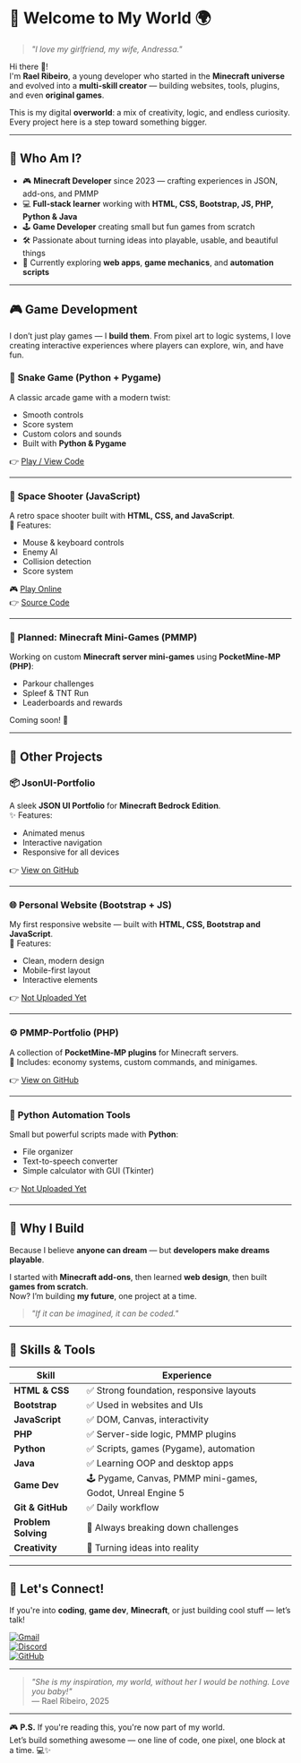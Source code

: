 # 🌱 Welcome to My World 🌍

> *"I love my girlfriend, my wife, Andressa."*

Hi there 👋!  
I'm **Rael Ribeiro**, a young developer who started in the **Minecraft universe** and evolved into a **multi-skill creator** — building websites, tools, plugins, and even **original games**.

This is my digital **overworld**: a mix of creativity, logic, and endless curiosity. Every project here is a step toward something bigger.

---

## 🧱 Who Am I?

- 🎮 **Minecraft Developer** since 2023 — crafting experiences in JSON, add-ons, and PMMP  
- 💻 **Full-stack learner** working with **HTML, CSS, Bootstrap, JS, PHP, Python & Java**  
- 🕹️ **Game Developer** creating small but fun games from scratch  
- 🛠️ Passionate about turning ideas into playable, usable, and beautiful things  
- 🧪 Currently exploring **web apps**, **game mechanics**, and **automation scripts**

---

## 🎮 Game Development

I don’t just play games — I **build them**. From pixel art to logic systems, I love creating interactive experiences where players can explore, win, and have fun.

### 🐍 **Snake Game (Python + Pygame)**
A classic arcade game with a modern twist:  
- Smooth controls  
- Score system  
- Custom colors and sounds  
- Built with **Python & Pygame**

👉 [Play / View Code](https://github.com/RaelRibeiro/snake-game)

---

### 🌌 **Space Shooter (JavaScript)**
A retro space shooter built with **HTML, CSS, and JavaScript**.  
🎯 Features:  
- Mouse & keyboard controls  
- Enemy AI  
- Collision detection  
- Score system  

🎮 [Play Online](https://raelribeiro.github.io/space-shooter/) <br>
👉 [Source Code](https://github.com/RaelRibeiro/space-shooter)

---

### 🎯 **Planned: Minecraft Mini-Games (PMMP)**
Working on custom **Minecraft server mini-games** using **PocketMine-MP (PHP)**:  
- Parkour challenges  
- Spleef & TNT Run  
- Leaderboards and rewards

Coming soon! 🔨

---

## 🔧 Other Projects

### 📦 **JsonUI-Portfolio**
A sleek **JSON UI Portfolio** for **Minecraft Bedrock Edition**.  
✨ Features:  
- Animated menus  
- Interactive navigation  
- Responsive for all devices  

👉 [View on GitHub](https://github.com/RaelRibeiro/JsonUI-Portfolio)

---

### 🌐 **Personal Website (Bootstrap + JS)**
My first responsive website — built with **HTML, CSS, Bootstrap and JavaScript**.  
🎨 Features:  
- Clean, modern design  
- Mobile-first layout  
- Interactive elements

👉 [Not Uploaded Yet](https://github.com/RaelRibeiro)

---

### ⚙️ **PMMP-Portfolio (PHP)**
A collection of **PocketMine-MP plugins** for Minecraft servers.  
🔧 Includes: economy systems, custom commands, and minigames.

👉 [View on GitHub](https://github.com/RaelRibeiro/PMMP-Portfolio)

---

### 🐍 **Python Automation Tools**
Small but powerful scripts made with **Python**:  
- File organizer  
- Text-to-speech converter  
- Simple calculator with GUI (Tkinter)

👉 [Not Uploaded Yet](https://github.com/RaelRibeiro)

---

## 🌟 Why I Build

Because I believe **anyone can dream** — but **developers make dreams playable**.

I started with **Minecraft add-ons**, then learned **web design**, then built **games from scratch**.  
Now? I’m building **my future**, one project at a time.

> *"If it can be imagined, it can be coded."*

---

## 🌈 Skills & Tools

| Skill | Experience |
|------|------------|
| **HTML & CSS** | ✅ Strong foundation, responsive layouts |
| **Bootstrap**  | ✅ Used in websites and UIs |
| **JavaScript** | ✅ DOM, Canvas, interactivity |
| **PHP**        | ✅ Server-side logic, PMMP plugins |
| **Python**     | ✅ Scripts, games (Pygame), automation |
| **Java**       | ✅ Learning OOP and desktop apps |
| **Game Dev**   | 🕹️ Pygame, Canvas, PMMP mini-games, Godot, Unreal Engine 5 |
| **Git & GitHub** | ✅ Daily workflow |
| **Problem Solving** | 🧠 Always breaking down challenges |
| **Creativity** | 🌟 Turning ideas into reality |

---

## 📣 Let's Connect!

If you're into **coding**, **game dev**, **Minecraft**, or just building cool stuff — let’s talk!

[![Gmail](https://img.shields.io/badge/Gmail-raelribeiro1004@gmail.com-red?style=for-the-badge&logo=gmail&logoColor=white&width=150)](mailto:raelribeiro1004@gmail.com) <br>
[![Discord](https://img.shields.io/badge/Discord-lipe.11-5865F2?style=for-the-badge&logo=discord&logoColor=white&width=150)](https://discord.gg/lipe.11) <br>
[![GitHub](https://img.shields.io/badge/GitHub-@RaelRibeiro-181717?style=for-the-badge&logo=github&logoColor=white&width=150)](https://github.com/RaelRibeiro)

---

> _"She is my inspiration, my world, without her I would be nothing. Love you baby!"_  
> — Rael Ribeiro, 2025

---

🎮 **P.S.** If you're reading this, you're now part of my world.  
Let’s build something awesome — one line of code, one pixel, one block at a time. 💻✨
